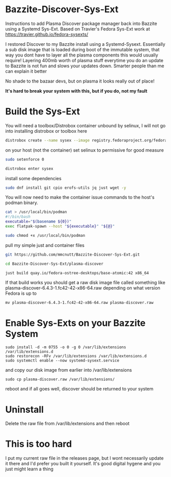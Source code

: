 # Bazzite-Discover-Sys-Ext
Instructions to add Plasma Discover package manager back into Bazzite using a Systemd Sys-Ext. Based on Travier's Fedora Sys-Ext work at https://travier.github.io/fedora-sysexts/ 

I restored Discover to my Bazzite install using a Systemd-Sysext. Essentially a sub disk image that is loaded during boot of the immutable system, that way you dont have to layer all the plasma components this would usually require! Layering 400mb worth of plasma stuff everytime you do an update to Bazzite is not fun and slows your updates down. Smarter people than me can explain it better

No shade to the bazaar devs, but on plasma it looks really out of place!

**It's hard to break your system with this, but if you do, not my fault**

# Build the Sys-Ext

You will need a toolbox/Distrobox container unbound by selinux, I will not go into installing distrobox or toolbox here
```bash
distrobox create --name sysex --image registry.fedoraproject.org/fedora-toolbox:42 --additional-flags "--security-opt label=disable"
```

on your host (not the container) set selinux to permissive for good measure
```bash
sudo setenforce 0

distrobox enter sysex
```
install some dependencies
```bash
sudo dnf install git cpio erofs-utils jq just wget -y
```
You will now need to make the container issue commands to the host's podman binary.
```bash
cat > /usr/local/bin/podman
#!/bin/bash
executable="$(basename ${0})"
exec flatpak-spawn --host "${executable}" "${@}"

sudo chmod +x /usr/local/bin/podman
```

pull my simple just and container files
```bash
git https://github.com/mmcnutt/Bazzite-Discover-Sys-Ext.git

cd Bazzite-Discover-Sys-Ext/plasma-discover

just build quay.io/fedora-ostree-desktops/base-atomic:42 x86_64
```
If that build works you should get a raw disk image file called something like plasma-discover-6.4.3-1.fc42-42-x86-64.raw depending on what version Fedora is up to
```
mv plasma-discover-6.4.3-1.fc42-42-x86-64.raw plasma-discover.raw
```
# Enable Sys-Exts on your Bazzite System

```
sudo install -d -m 0755 -o 0 -g 0 /var/lib/extensions /var/lib/extensions.d
sudo restorecon -RFv /var/lib/extensions /var/lib/extensions.d
sudo systemctl enable --now systemd-sysext.service
```
and copy our disk image from earlier into /var/lib/extensions
```
sudo cp plasma-discover.raw /var/lib/extensions/
```
reboot and if all goes well, discover should be returned to your system

# Uninstall

Delete the raw file from /var/lib/extensions and then reboot

# This is too hard

I put my current raw file in the releases page, but I wont necessarily update it there and I'd prefer you built it yourself. It's good digital hygene and you just might learn a thing
